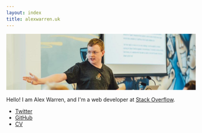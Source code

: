 ```yaml
---
layout: index
title: alexwarren.uk
---
```


![Header](header.jpg)

Hello! I am Alex Warren, and I'm a web developer at [Stack Overflow](https://stackoverflow.com).

- [Twitter](https://twitter.com/alexwarren)
- [GitHub](https://github.com/alexwarren)
- [CV](http://stackoverflow.com/story/alexwarren)